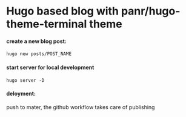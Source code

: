 # Hugo based blog with panr/hugo-theme-terminal theme

#### create a new blog post:

```
hugo new posts/POST_NAME
```

#### start server for local development

```
hugo server -D
```

#### deloyment: 

push to mater, the github workflow takes care of publishing
